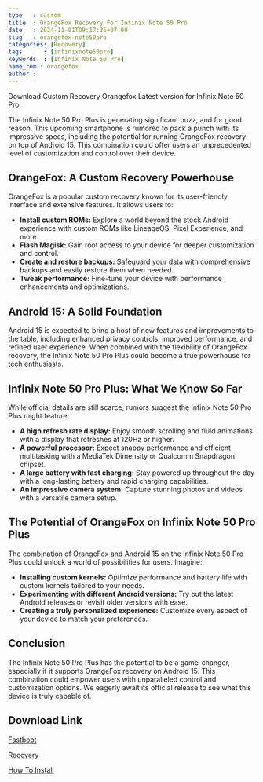 ```yaml
---
type   : cusrom
title  : OrangeFox Recovery For Infinix Note 50 Pro
date   : 2024-11-01T09:17:35+07:00
slug   : orangefox-note50pro
categories: [Recovery]
tags      : [infinixnote50pro]
keywords  : [Infinix Note 50 Pro]
name_rom : orangefox
author : 
---
```


Download Custom Recovery Orangefox Latest version for Infinix Note 50 Pro

The Infinix Note 50 Pro Plus is generating significant buzz, and for good reason. This upcoming smartphone is rumored to pack a punch with its impressive specs, including the potential for running OrangeFox recovery on top of Android 15. This combination could offer users an unprecedented level of customization and control over their device.

## OrangeFox: A Custom Recovery Powerhouse

OrangeFox is a popular custom recovery known for its user-friendly interface and extensive features. It allows users to:

* **Install custom ROMs:** Explore a world beyond the stock Android experience with custom ROMs like LineageOS, Pixel Experience, and more.
* **Flash Magisk:** Gain root access to your device for deeper customization and control.
* **Create and restore backups:** Safeguard your data with comprehensive backups and easily restore them when needed.
* **Tweak performance:** Fine-tune your device with performance enhancements and optimizations.

## Android 15: A Solid Foundation

Android 15 is expected to bring a host of new features and improvements to the table, including enhanced privacy controls, improved performance, and refined user experience. When combined with the flexibility of OrangeFox recovery, the Infinix Note 50 Pro Plus could become a true powerhouse for tech enthusiasts.

## Infinix Note 50 Pro Plus: What We Know So Far

While official details are still scarce, rumors suggest the Infinix Note 50 Pro Plus might feature:

* **A high refresh rate display:** Enjoy smooth scrolling and fluid animations with a display that refreshes at 120Hz or higher.
* **A powerful processor:** Expect snappy performance and efficient multitasking with a MediaTek Dimensity or Qualcomm Snapdragon chipset.
* **A large battery with fast charging:** Stay powered up throughout the day with a long-lasting battery and rapid charging capabilities.
* **An impressive camera system:** Capture stunning photos and videos with a versatile camera setup.

## The Potential of OrangeFox on Infinix Note 50 Pro Plus

The combination of OrangeFox and Android 15 on the Infinix Note 50 Pro Plus could unlock a world of possibilities for users. Imagine:

* **Installing custom kernels:** Optimize performance and battery life with custom kernels tailored to your needs.
* **Experimenting with different Android versions:** Try out the latest Android releases or revisit older versions with ease.
* **Creating a truly personalized experience:** Customize every aspect of your device to match your preferences.

## Conclusion

The Infinix Note 50 Pro Plus has the potential to be a game-changer, especially if it supports OrangeFox recovery on Android 15. This combination could empower users with unparalleled control and customization options.  We eagerly await its official release to see what this device is truly capable of.


## Download Link
[Fastboot](/)

[Recovery](/)

[How To Install](https://wiki.orangefox.tech/en/guides/installing_orangefox)

